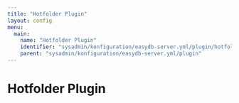 ```yaml
---
title: "Hotfolder Plugin"
layout: config
menu:
  main:
    name: "Hotfolder Plugin"
    identifier: "sysadmin/konfiguration/easydb-server.yml/plugin/hotfolder"
    parent: "sysadmin/konfiguration/easydb-server.yml/plugin"
---
```

# Hotfolder Plugin